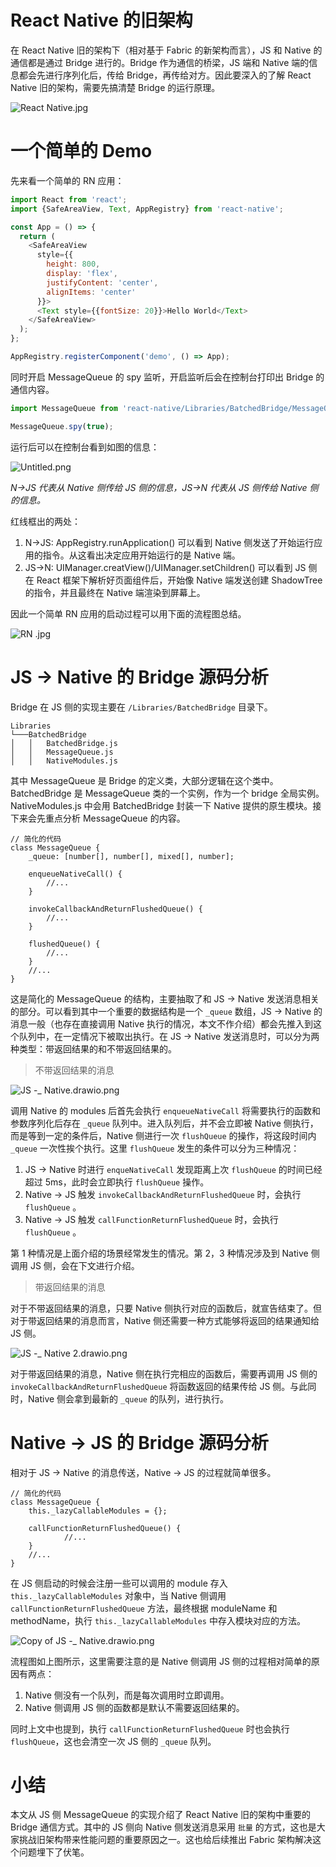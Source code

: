 # React Native 的旧架构

在 React Native 旧的架构下（相对基于 Fabric 的新架构而言），JS 和 Native 的通信都是通过 Bridge 进行的。Bridge 作为通信的桥梁，JS 端和 Native 端的信息都会先进行序列化后，传给 Bridge，再传给对方。因此要深入的了解 React Native 旧的架构，需要先搞清楚 Bridge 的运行原理。

![React Native.jpg](https://p3-juejin.byteimg.com/tos-cn-i-k3u1fbpfcp/df050f09c8d049ea9a6819432f369d59~tplv-k3u1fbpfcp-watermark.image?)

# 一个简单的 Demo
先来看一个简单的 RN 应用：
```javascript
import React from 'react';
import {SafeAreaView, Text, AppRegistry} from 'react-native';

const App = () => {
  return (
    <SafeAreaView
      style={{
        height: 800,
        display: 'flex',
        justifyContent: 'center',
        alignItems: 'center'
      }}>
      <Text style={{fontSize: 20}}>Hello World</Text>
    </SafeAreaView>
  );
};

AppRegistry.registerComponent('demo', () => App);
```

同时开启 MessageQueue 的 spy 监听，开启监听后会在控制台打印出 Bridge 的通信内容。

```javascript
import MessageQueue from 'react-native/Libraries/BatchedBridge/MessageQueue';

MessageQueue.spy(true);
```

运行后可以在控制台看到如图的信息：

![Untitled.png](https://p9-juejin.byteimg.com/tos-cn-i-k3u1fbpfcp/2eb264b204b14b1185d9cb547ae44e9f~tplv-k3u1fbpfcp-watermark.image?)

*N→JS 代表从 Native 侧传给 JS 侧的信息，JS→N 代表从 JS 侧传给 Native 侧的信息。*

红线框出的两处：

1.  N→JS: AppRegistry.runApplication() 可以看到 Native 侧发送了开始运行应用的指令。从这看出决定应用开始运行的是 Native 端。
1.  JS→N: UIManager.creatView()/UIManager.setChildren() 可以看到 JS 侧在 React 框架下解析好页面组件后，开始像 Native 端发送创建 ShadowTree 的指令，并且最终在 Native 端渲染到屏幕上。

因此一个简单 RN 应用的启动过程可以用下面的流程图总结。


![RN .jpg](https://p9-juejin.byteimg.com/tos-cn-i-k3u1fbpfcp/335f846f677a47d188bb97802024f779~tplv-k3u1fbpfcp-watermark.image?)

# JS → Native 的 Bridge 源码分析

Bridge 在 JS 侧的实现主要在 `/Libraries/BatchedBridge` 目录下。

```
Libraries
└───BatchedBridge
│   │   BatchedBridge.js
│   │   MessageQueue.js
│   │   NativeModules.js
```

其中 MessageQueue 是 Bridge 的定义类，大部分逻辑在这个类中。BatchedBridge 是 MessageQueue 类的一个实例，作为一个 bridge 全局实例。NativeModules.js 中会用 BatchedBridge 封装一下 Native 提供的原生模块。接下来会先重点分析 MessageQueue 的内容。

```
// 简化的代码
class MessageQueue {
    _queue: [number[], number[], mixed[], number];

    enqueueNativeCall() {
        //...
    }

    invokeCallbackAndReturnFlushedQueue() {
        //...
    }

    flushedQueue() {
        //...
    }
    //...
}
```

这是简化的 MessageQueue 的结构，主要抽取了和 JS → Native 发送消息相关的部分。可以看到其中一个重要的数据结构是一个 `_queue` 数组，JS → Native 的消息一般（也存在直接调用 Native 执行的情况，本文不作介绍）都会先推入到这个队列中，在一定情况下被取出执行。在 JS → Native 发送消息时，可以分为两种类型：带返回结果的和不带返回结果的。

> 不带返回结果的消息


![JS -_ Native.drawio.png](https://p6-juejin.byteimg.com/tos-cn-i-k3u1fbpfcp/23f8614aa31b413098095bd1946b1a5b~tplv-k3u1fbpfcp-watermark.image?)

调用 Native 的 modules 后首先会执行 `enqueueNativeCall` 将需要执行的函数和参数序列化后存在 `_queue` 队列中。进入队列后，并不会立即被 Native 侧执行，而是等到一定的条件后，Native 侧进行一次 `flushQueue` 的操作，将这段时间内 `_queue` 一次性挨个执行。这里 `flushQueue` 发生的条件可以分为三种情况：

1.  JS → Native 时进行 `enqueNativeCall` 发现距离上次 `flushQueue` 的时间已经超过 5ms，此时会立即执行 `flushQueue` 操作。
1.  Native → JS 触发 `invokeCallbackAndReturnFlushedQueue` 时，会执行 `flushQueue` 。
1.  Native → JS 触发 `callFunctionReturnFlushedQueue` 时，会执行 `flushQueue` 。

第 1 种情况是上面介绍的场景经常发生的情况。第 2，3 种情况涉及到 Native 侧调用 JS 侧，会在下文进行介绍。

> 带返回结果的消息

对于不带返回结果的消息，只要 Native 侧执行对应的函数后，就宣告结束了。但对于带返回结果的消息而言，Native 侧还需要一种方式能够将返回的结果通知给 JS 侧。


![JS -_ Native 2.drawio.png](https://p6-juejin.byteimg.com/tos-cn-i-k3u1fbpfcp/267969f0763d4c86a4baa200fa107fe0~tplv-k3u1fbpfcp-watermark.image?)

对于带返回结果的消息，Native 侧在执行完相应的函数后，需要再调用 JS 侧的 `invokeCallbackAndReturnFlushedQueue` 将函数返回的结果传给 JS 侧。与此同时，Native 侧会拿到最新的 `_queue` 的队列，进行执行。

# Native → JS 的 Bridge 源码分析

相对于 JS → Native 的消息传送，Native → JS 的过程就简单很多。

```
// 简化的代码
class MessageQueue {
    this._lazyCallableModules = {};
	
    callFunctionReturnFlushedQueue() {
            //...
    }
    //...
}
```

在 JS 侧启动的时候会注册一些可以调用的 module 存入 `this._lazyCallableModules` 对象中，当 Native 侧调用 `callFunctionReturnFlushedQueue` 方法，最终根据 moduleName 和 methodName，执行 `this._lazyCallableModules` 中存入模块对应的方法。


![Copy of JS -_ Native.drawio.png](https://p1-juejin.byteimg.com/tos-cn-i-k3u1fbpfcp/d1321e96fba74a48bc9abaa14f32c75f~tplv-k3u1fbpfcp-watermark.image?)

流程图如上图所示，这里需要注意的是 Native 侧调用 JS 侧的过程相对简单的原因有两点：

1.  Native 侧没有一个队列，而是每次调用时立即调用。
1.  Native 侧调用 JS 侧的函数都是默认不需要返回结果的。

同时上文中也提到，执行 `callFunctionReturnFlushedQueue` 时也会执行 `flushQueue`，这也会清空一次 JS 侧的 `_queue` 队列。

# 小结

本文从 JS 侧 MessageQueue 的实现介绍了 React Native 旧的架构中重要的 Bridge 通信方式。其中的 JS 侧向 Native 侧发送消息采用 `批量` 的方式，这也是大家挑战旧架构带来性能问题的重要原因之一。这也给后续推出 Fabric 架构解决这个问题埋下了伏笔。